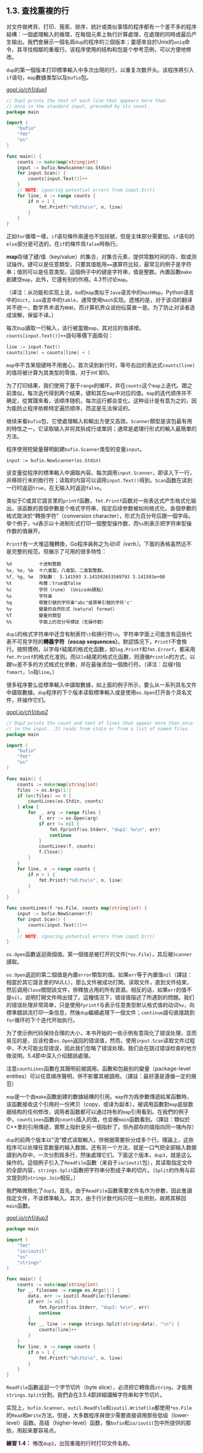 ## 1.3. 査找重複的行

对文件做拷貝、打印、蒐索、排序、統計或类似事情的程序都有一个差不多的程序結構：一個處理輸入的循環，在每個元素上執行計算處理，在處理的同時或最后产生输出。我們會展示一個名爲`dup`的程序的三個版本；靈感來自於Unix的`uniq`命令，其寻找相鄰的重複行。该程序使用的结构和包是个参考范例，可以方便地修改。

`dup`的第一個版本打印標準輸入中多次出現的行，以重复次数开头。该程序將引入`if`语句，`map`數據类型以及`bufio`包。

<u><i>gopl.io/ch1/dup1</i></u>
```go
// Dup1 prints the text of each line that appears more than
// once in the standard input, preceded by its count.
package main

import (
	"bufio"
	"fmt"
	"os"
)

func main() {
	counts := make(map[string]int)
	input := bufio.NewScanner(os.Stdin)
	for input.Scan() {
		counts[input.Text()]++
	}
	// NOTE: ignoring potential errors from input.Err()
	for line, n := range counts {
		if n > 1 {
			fmt.Printf("%d\t%s\n", n, line)
		}
	}
}
```

正如`for`循環一樣，`if`语句條件兩邊也不加括號，但是主体部分需要加。`if`语句的`else`部分是可选的，在`if`的條件爲`false`時執行。

**map**存储了键/值（key/value）的集合，对集合元素，提供常数时间的存、取或测试操作。键可以是任意類型，只要其值能用`==`運算符比较，最常见的例子是字符串；值则可以是任意类型。這個例子中的键是字符串，值是整数。內置函數`make`創建空`map`，此外，它還有别的作用。4.3节讨论`map`。

（译注：从功能和实现上说，`Go`的`map`类似于`Java`语言中的`HashMap`，Python语言中的`dict`，`Lua`语言中的`table`，通常使用`hash`实现。遗憾的是，对于该词的翻译并不统一，数学界术语为`映射`，而计算机界众说纷纭莫衷一是。为了防止对读者造成误解，保留不译。）

每次`dup`讀取一行輸入，该行被當做`map`，其对应的值递增。`counts[input.Text()]++`語句等價下面兩句：

```go
line := input.Text()
counts[line] = counts[line] + 1
```

`map`中不含某個键時不用擔心，首次读到新行时，等号右边的表达式`counts[line]`的值将被计算为其类型的零值，对于int`即0。

为了打印结果，我们使用了基于`range`的循环，并在`counts`这个`map`上迭代。跟之前类似，每次迭代得到两个结果，键和其在`map`中对应的值。`map`的迭代顺序并不确定，從實踐來看，该顺序随机，每次运行都会变化。这种设计是有意为之的，因为能防止程序依赖特定遍历顺序，而这是无法保证的。

继续来看`bufio`包，它使處理輸入和輸出方便又高效。`Scanner`類型是该包最有用的特性之一，它读取输入并将其拆成行或單詞；通常是處理行形式的輸入最簡單的方法。

程序使用短變量聲明創建`bufio.Scanner`类型的变量`input`。

```
input := bufio.NewScanner(os.Stdin)
```

该变量從程序的標準輸入中讀取內容。每次調用`input.Scanner`，即读入下一行，并移除行末的換行符；读取的内容可以调用`input.Text()`得到。`Scan`函数在读到一行时返迴`true`，在无输入时返迴`false`。

类似于C或其它語言里的`printf`函數，`fmt.Printf`函数对一些表达式产生格式化输出。该函数的首個參數是个格式字符串，指定后续参数被如何格式化。各個參數的格式取決於“轉換字符”（conversion character），形式为百分号后跟一個字母。举个例子，`%d`表示以十进制形式打印一個整型操作数，而`%s`則表示把字符串型操作数的值展开。

`Printf`有一大堆這種轉換，Go程序員称之为*动词（verb）*。下面的表格虽然远不是完整的规范，但展示了可用的很多特性：

```
%d          十进制整数
%x, %o, %b  十六進製，八進製，二進製整数。
%f, %g, %e  浮點數： 3.141593 3.141592653589793 3.141593e+00
%t          布爾：true或false
%c          字符（rune） (Unicode碼點)
%s          字符串
%q          帶雙引號的字符串"abc"或帶單引號的字符'c'
%v          變量的自然形式（natural format）
%T          變量的類型
%%          字面上的百分号標誌（无操作数）
```

`dup1`的格式字符串中还含有制表符`\t`和换行符`\n`。字符串字面上可能含有這些代表不可見字符的**轉義字符（escap sequences）**。默認情况下，`Printf`不會換行。按照慣例，以字母`f`結尾的格式化函數，如`log.Printf`和`fmt.Errorf`，都采用`fmt.Printf`的格式化准则。而以`ln`結尾的格式化函數，则遵循`Println`的方式，以跟`%v`差不多的方式格式化參數，并在最後添加一個換行符。（译注：后缀`f`指`fomart`，`ln`指`line`。）

很多程序要么從標準輸入中讀取數據，如上面的例子所示，要么从一系列具名文件中讀取數據。`dup`程序的下个版本读取標準輸入或是使用`os.Open`打开各个具名文件，并操作它们。

<u><i>gopl.io/ch1/dup2</i></u>
```go
// Dup2 prints the count and text of lines that appear more than once
// in the input.  It reads from stdin or from a list of named files.
package main

import (
	"bufio"
	"fmt"
	"os"
)

func main() {
	counts := make(map[string]int)
	files := os.Args[1:]
	if len(files) == 0 {
		countLines(os.Stdin, counts)
	} else {
		for _, arg := range files {
			f, err := os.Open(arg)
			if err != nil {
				fmt.Fprintf(os.Stderr, "dup2: %v\n", err)
				continue
			}
			countLines(f, counts)
			f.Close()
		}
	}
	for line, n := range counts {
		if n > 1 {
			fmt.Printf("%d\t%s\n", n, line)
		}
	}
}

func countLines(f *os.File, counts map[string]int) {
	input := bufio.NewScanner(f)
	for input.Scan() {
		counts[input.Text()]++
	}
	// NOTE: ignoring potential errors from input.Err()
}
```

`os.Open`函數返迴兩個值。第一個值是被打开的文件(`*os.File`），其后被`Scanner`讀取。

`os.Open`返迴的第二個值是內置`error`類型的值。如果`err`等于內置值`nil`（譯註：相當於其它語言里的NULL），那么文件被成功打開。读取文件，直到文件结束，然后调用`Close`關閉該文件，併釋放占用的所有資源。相反的话，如果`err`的值不是`nil`，说明打開文件時出错了。這種情況下，错误值描述了所遇到的問題。我们的错误处理非常简单，只是使用`Fprintf`与表示任意类型默认格式值的动词`%v`，向標準錯誤流打印一条信息，然後`dup`繼續處理下一個文件；`continue`語句直接跳到`for`循环的下个迭代开始执行。

为了使示例代码保持合理的大小，本书开始的一些示例有意简化了错误处理，显而易见的是，应该检查`os.Open`返回的错误值，然而，使用`input.Scan`读取文件过程中，不大可能出现错误，因此我们忽略了错误处理。我们会在跳过错误检查的地方做说明。5.4節中深入介绍錯誤處理。

注意`countLines`函數在其聲明前被調用。函數和包級别的變量（package-level entities）可以任意順序聲明，併不影響其被調用。（譯註：最好還是遵循一定的規范）

`map`是一个由`make`函數創建的數據結構的引用。`map`作为爲參數傳遞給某函數時，该函數接收这个引用的一份拷贝（copy，或译为副本），被调用函數對`map`底层数据结构的任何修改，调用者函数都可以通过持有的`map`引用看到。在我們的例子中，`countLines`函數向`counts`插入的值，也会被`main`函数看到。（譯註：類似於C++里的引用傳遞，實際上指針是另一個指針了，但內部存的值指向同一塊內存）

`dup`的前两个版本以"流”模式读取輸入，併根据需要拆分成多个行。理論上，这些程序可以处理任意数量的输入数据。还有另一个方法，就是一口气把全部输入数据讀到內存中，一次分割爲多行，然後處理它们。下面这个版本，`dup3`，就是这么操作的。這個例子引入了`ReadFile`函數（来自于`io/ioutil`包），其读取指定文件的全部内容，`strings.Split`函數把字符串分割成子串的切片。（`Split`的作用与前文提到的`strings.Join`相反。）

我們略微簡化了`dup3`。首先，由于`ReadFile`函數需要文件名作为參數，因此隻讀指定文件，不读標準輸入。其次，由于行计数代码只在一处用到，故將其移回`main`函數。

<u><i>gopl.io/ch1/dup3</i></u>
```go
package main

import (
	"fmt"
	"io/ioutil"
	"os"
	"strings"
)

func main() {
	counts := make(map[string]int)
	for _, filename := range os.Args[1:] {
		data, err := ioutil.ReadFile(filename)
		if err != nil {
			fmt.Fprintf(os.Stderr, "dup3: %v\n", err)
			continue
		}
		for _, line := range strings.Split(string(data), "\n") {
			counts[line]++
		}
	}
	for line, n := range counts {
		if n > 1 {
			fmt.Printf("%d\t%s\n", n, line)
		}
	}
}
```

`ReadFile`函數返迴一个字节切片（byte slice），必须把它轉換爲`string`，才能用`strings.Split`分割。我們会在3.5.4節詳細講解字符串和字节切片。

实现上，`bufio.Scanner`、`outil.ReadFile`和`ioutil.WriteFile`都使用`*os.File`的`Read`和`Write`方法，但是，大多数程序員很少需要直接调用那些低级（lower-level）函数。高级（higher-level）函数，像`bufio`和`io/ioutil`包中所提供的那些，用起来要容易点。

**練習 1.4：** 脩改`dup2`，出现重複的行时打印文件名称。

